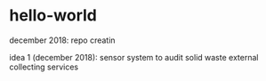 # hello-world
december 2018: repo creatin

idea 1 (december 2018): sensor system to audit solid waste external collecting services
